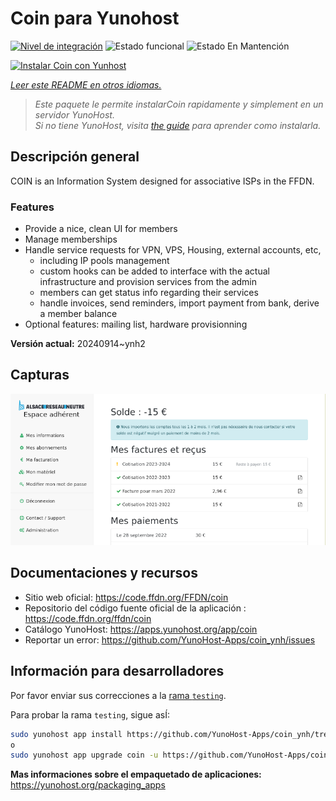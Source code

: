<!--
Este archivo README esta generado automaticamente<https://github.com/YunoHost/apps/tree/master/tools/readme_generator>
No se debe editar a mano.
-->

# Coin para Yunohost

[![Nivel de integración](https://apps.yunohost.org/badge/integration/coin)](https://ci-apps.yunohost.org/ci/apps/coin/)
![Estado funcional](https://apps.yunohost.org/badge/state/coin)
![Estado En Mantención](https://apps.yunohost.org/badge/maintained/coin)

[![Instalar Coin con Yunhost](https://install-app.yunohost.org/install-with-yunohost.svg)](https://install-app.yunohost.org/?app=coin)

*[Leer este README en otros idiomas.](./ALL_README.md)*

> *Este paquete le permite instalarCoin rapidamente y simplement en un servidor YunoHost.*  
> *Si no tiene YunoHost, visita [the guide](https://yunohost.org/install) para aprender como instalarla.*

## Descripción general

COIN is an Information System designed for associative ISPs in the FFDN.

### Features

- Provide a nice, clean UI for members
- Manage memberships
- Handle service requests for VPN, VPS, Housing, external accounts, etc,
    - including IP pools management
    - custom hooks can be added to interface with the actual infrastructure and provision services from the admin
    - members can get status info regarding their services
    - handle invoices, send reminders, import payment from bank, derive a member balance
- Optional features: mailing list, hardware provisionning


**Versión actual:** 20240914~ynh2

## Capturas

![Captura de Coin](./doc/screenshots/screenshot.png)

## Documentaciones y recursos

- Sitio web oficial: <https://code.ffdn.org/FFDN/coin>
- Repositorio del código fuente oficial de la aplicación : <https://code.ffdn.org/ffdn/coin>
- Catálogo YunoHost: <https://apps.yunohost.org/app/coin>
- Reportar un error: <https://github.com/YunoHost-Apps/coin_ynh/issues>

## Información para desarrolladores

Por favor enviar sus correcciones a la [rama `testing`](https://github.com/YunoHost-Apps/coin_ynh/tree/testing).

Para probar la rama `testing`, sigue asÍ:

```bash
sudo yunohost app install https://github.com/YunoHost-Apps/coin_ynh/tree/testing --debug
o
sudo yunohost app upgrade coin -u https://github.com/YunoHost-Apps/coin_ynh/tree/testing --debug
```

**Mas informaciones sobre el empaquetado de aplicaciones:** <https://yunohost.org/packaging_apps>
